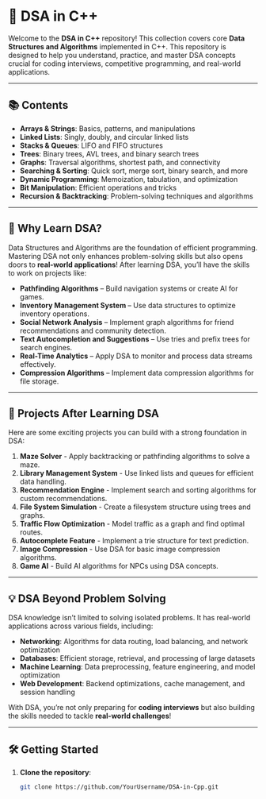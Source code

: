 # 📘 DSA in C++

Welcome to the **DSA in C++** repository! This collection covers core **Data Structures and Algorithms** implemented in C++. This repository is designed to help you understand, practice, and master DSA concepts crucial for coding interviews, competitive programming, and real-world applications.

---

## 📚 Contents

- **Arrays & Strings**: Basics, patterns, and manipulations
- **Linked Lists**: Singly, doubly, and circular linked lists
- **Stacks & Queues**: LIFO and FIFO structures
- **Trees**: Binary trees, AVL trees, and binary search trees
- **Graphs**: Traversal algorithms, shortest path, and connectivity
- **Searching & Sorting**: Quick sort, merge sort, binary search, and more
- **Dynamic Programming**: Memoization, tabulation, and optimization
- **Bit Manipulation**: Efficient operations and tricks
- **Recursion & Backtracking**: Problem-solving techniques and algorithms

---

## 🌟 Why Learn DSA?

Data Structures and Algorithms are the foundation of efficient programming. Mastering DSA not only enhances problem-solving skills but also opens doors to **real-world applications**! After learning DSA, you’ll have the skills to work on projects like:

- **Pathfinding Algorithms** – Build navigation systems or create AI for games.
- **Inventory Management System** – Use data structures to optimize inventory operations.
- **Social Network Analysis** – Implement graph algorithms for friend recommendations and community detection.
- **Text Autocompletion and Suggestions** – Use tries and prefix trees for search engines.
- **Real-Time Analytics** – Apply DSA to monitor and process data streams effectively.
- **Compression Algorithms** – Implement data compression algorithms for file storage.

---

## 🚀 Projects After Learning DSA

Here are some exciting projects you can build with a strong foundation in DSA:

1. **Maze Solver** - Apply backtracking or pathfinding algorithms to solve a maze.
2. **Library Management System** - Use linked lists and queues for efficient data handling.
3. **Recommendation Engine** - Implement search and sorting algorithms for custom recommendations.
4. **File System Simulation** - Create a filesystem structure using trees and graphs.
5. **Traffic Flow Optimization** - Model traffic as a graph and find optimal routes.
6. **Autocomplete Feature** - Implement a trie structure for text prediction.
7. **Image Compression** - Use DSA for basic image compression algorithms.
8. **Game AI** - Build AI algorithms for NPCs using DSA concepts.

---

## 💡 DSA Beyond Problem Solving

DSA knowledge isn’t limited to solving isolated problems. It has real-world applications across various fields, including:

- **Networking**: Algorithms for data routing, load balancing, and network optimization
- **Databases**: Efficient storage, retrieval, and processing of large datasets
- **Machine Learning**: Data preprocessing, feature engineering, and model optimization
- **Web Development**: Backend optimizations, cache management, and session handling

With DSA, you’re not only preparing for **coding interviews** but also building the skills needed to tackle **real-world challenges**!

---

## 🛠️ Getting Started

1. **Clone the repository**:
   ```bash
   git clone https://github.com/YourUsername/DSA-in-Cpp.git

